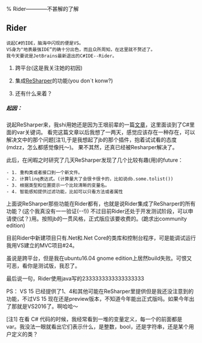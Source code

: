 % Rider————不甚解的了解

## Rider

    说起C#的IDE，脑海中闪现的便是VS。
    VS身为"地表最强IDE“的确十分出色，而且众所周知，在这里就不赘述了。
    我今天要说是JetBrains最新退出的C#IDE--Rider。

1. 跨平台(这是我关注她的初因)

2. 集成[ReSharper](https://www.jetbrains.com/resharper/)的功能(you don`t konw?)

3. 还有什么来着？

##### 起因：
说起ReSharper来，我shi用她还是因为王垠前辈的一篇[文章](http://www.yinwang.org/blog-cn/2016/09/18/rust)，这里面谈到了C#里面的var关键词。
看完这篇文章以后我想了一两天，感觉应该存在一种存在，可以解决文中的那个问题[注1],于是我想起了jb的那个插件，抱着试试看的态度(mdzz，怎么都感觉像托～)。
果不其然，还真已经被Resharper解决了。


此后，在闲暇之时研究了几天ReSharper发现了几个比较有趣(用)的future：

    - 1. 重构类或者接口到一个新文件。
    - 2. 计算linq表达式。(计算量大了会很卡很卡的，比如说db.some.tolist())
    - 3. 根据类型和位置提示一个比较清晰的变量名。
    - 4. 智能感知提供过滤功能，比如可以只看方法或者属性

上面说ReSharper那些功能在Rider都有，也就是说Rider集成了ReSharper的所有功能？(这个我真没有一一验证(--!))
不过目前Rider还处于开发测试阶段，可以申请使(试？)用。按照jb的一贯风格，正式版应该要收费的。(跪求出community edition)

目前Rider中新建项目只有.Net和.Net Core的类库和控制台程序，可是能调试运行我用VS建立的MVC项目#24。

虽说是跨平台，但是我在ubuntu16.04 gnome edition上居然build失败。可恨又可恶，看你是测试版，我忍了。

最后说一句，Rider使用java写的2333333333333333333


PS：
    VS 15 已经提供了1、4和其他可能在ReSharper里提供但是我还没注意到的功能，不过VS 15 现在还是preview版本，不知道今年能出正式版吗。如果今年出了那就是VS2016了。啊哈哈～














[注1] 在看 C# 代码的时候，我经常看到一堆的变量定义，每一个的前面都是 var。我没法一眼就看出它们表示什么，是整数，bool，还是字符串，还是某个用户定义的类？
